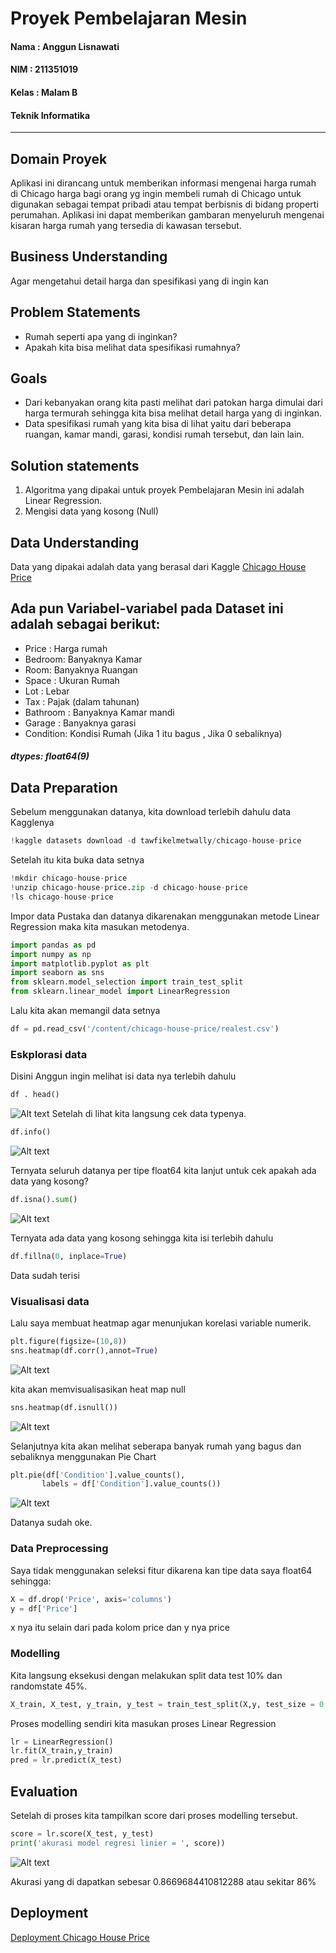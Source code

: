 # Proyek Pembelajaran Mesin
#### Nama : Anggun Lisnawati
#### NIM : 211351019
#### Kelas : Malam B
#### Teknik Informatika
---
## Domain Proyek
Aplikasi ini dirancang untuk memberikan informasi mengenai harga rumah di Chicago harga bagi orang yg ingin membeli rumah di Chicago untuk digunakan sebagai tempat pribadi atau tempat berbisnis di bidang properti perumahan. Aplikasi ini dapat memberikan gambaran menyeluruh mengenai kisaran harga rumah yang tersedia di kawasan tersebut.
## Business Understanding
Agar mengetahui detail harga dan spesifikasi yang di ingin kan 
## Problem Statements
- Rumah seperti apa yang di inginkan?
- Apakah kita bisa melihat data spesifikasi rumahnya?
## Goals
- Dari kebanyakan orang kita pasti melihat dari patokan harga dimulai dari harga termurah sehingga kita bisa melihat detail harga yang di inginkan.
- Data spesifikasi rumah yang kita bisa di lihat yaitu dari beberapa ruangan, kamar mandi, garasi, kondisi rumah tersebut, dan lain lain.
## Solution statements
1) Algoritma yang dipakai untuk proyek Pembelajaran Mesin ini adalah Linear Regression.
2) Mengisi data yang kosong (Null)
## Data Understanding
Data yang dipakai adalah data yang berasal dari Kaggle [Chicago House Price](https://www.kaggle.com/datasets/tawfikelmetwally/chicago-house-price/data) 
## Ada pun Variabel-variabel pada Dataset ini adalah sebagai berikut:
- Price : Harga rumah
- Bedroom: Banyaknya Kamar
- Room: Banyaknya Ruangan
- Space : Ukuran Rumah
- Lot : Lebar
- Tax : Pajak (dalam tahunan)
- Bathroom : Banyaknya Kamar mandi
- Garage : Banyaknya garasi
- Condition: Kondisi Rumah (Jika 1 itu bagus , Jika 0 sebaliknya)
##### dtypes: float64(9)
## Data Preparation
Sebelum menggunakan datanya, kita download terlebih dahulu data Kagglenya 
```py
!kaggle datasets download -d tawfikelmetwally/chicago-house-price
```
Setelah itu kita buka data setnya
```py
!mkdir chicago-house-price
!unzip chicago-house-price.zip -d chicago-house-price
!ls chicago-house-price
```
Impor data Pustaka dan datanya dikarenakan menggunakan metode Linear Regression maka kita masukan metodenya.
```py
import pandas as pd
import numpy as np
import matplotlib.pyplot as plt
import seaborn as sns
from sklearn.model_selection import train_test_split
from sklearn.linear_model import LinearRegression
```
Lalu kita akan memangil data setnya
``` py
df = pd.read_csv('/content/chicago-house-price/realest.csv')
```
### Eskplorasi data
Disini Anggun ingin melihat isi data nya terlebih dahulu
``` py
df . head()
```
![Alt text](head.png)
Setelah di lihat kita langsung cek data typenya.
``` py
df.info()
```
![Alt text](info.png)

Ternyata seluruh datanya per tipe float64 kita lanjut untuk cek apakah ada data yang kosong?
```py
df.isna().sum()
```
![Alt text](adanull.png)

Ternyata ada data yang kosong sehingga kita isi terlebih dahulu
```py
df.fillna(0, inplace=True)
```
Data sudah terisi 
### Visualisasi data
Lalu saya membuat heatmap agar menunjukan korelasi variable numerik.
```py
plt.figure(figsize=(10,8))
sns.heatmap(df.corr(),annot=True)
```
![Alt text](Heatmap.png)

kita akan memvisualisasikan heat map null

```py
sns.heatmap(df.isnull())
```
![Alt text](Heatmap.png)

Selanjutnya kita akan melihat seberapa banyak rumah yang bagus dan sebaliknya menggunakan Pie Chart
```py
plt.pie(df['Condition'].value_counts(),
       labels = df['Condition'].value_counts())
```
![Alt text](pie.png)

Datanya sudah oke.
### Data Preprocessing
Saya tidak menggunakan seleksi fitur dikarena kan tipe data saya float64 sehingga:
```py
X = df.drop('Price', axis='columns')
y = df['Price']
```
x nya itu selain dari pada kolom price dan y nya price
### Modelling
Kita langsung eksekusi dengan melakukan split data test 10% dan randomstate 45%.
```py
X_train, X_test, y_train, y_test = train_test_split(X,y, test_size = 0.1, random_state=45)
```
Proses modelling sendiri kita masukan proses Linear Regression
```py
lr = LinearRegression()
lr.fit(X_train,y_train)
pred = lr.predict(X_test)
```
## Evaluation
Setelah di proses kita tampilkan score dari proses modelling tersebut.
```py
score = lr.score(X_test, y_test)
print('akurasi model regresi linier = ', score))
```
![Alt text](akurasi.png)

Akurasi yang di dapatkan sebesar 0.8669684410812288 atau sekitar 86%

## Deployment
[Deployment Chicago House Price]([https://www.kaggle.com/datasets/tawfikelmetwally/chicago-house-price/data](https://chicagohouse-anggun.streamlit.app/)https://chicagohouse-anggun.streamlit.app/) 
